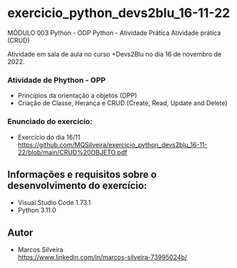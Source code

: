 # exercicio_python_devs2blu_16-11-22
MÓDULO 003 Python - OOP Python - Atividade Prática Atividade prática (CRUD)

Atividade em sala de aula no curso +Devs2Blu no dia 16 de novembro de 2022.

### Atividade de Phython - OPP <br>
- Princípios da orientação a objetos (OPP)
- Criação de Classe, Herança e CRUD (Create, Read, Update and Delete)

### Enunciado do exercício: <br>
- Exercício do dia 16/11 <br>
https://github.com/MQSilveira/exercicio_python_devs2blu_16-11-22/blob/main/CRUD%20OBJETO.pdf

 ## Informações e requisitos sobre o desenvolvimento do exercício: <br>
- Visual Studio Code 1.73.1
- Python 3.11.0

## Autor <br>
- Marcos Silveira <br>
https://www.linkedin.com/in/marcos-silveira-73995024b/
